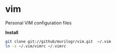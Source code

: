 vim
===

 Personal VIM configuration files

**Install**

```bash
git clone git://github/murilogr/vim.git  ~/.vim
ln -s ~/.vim/vimrc ~/.vimrc
```
